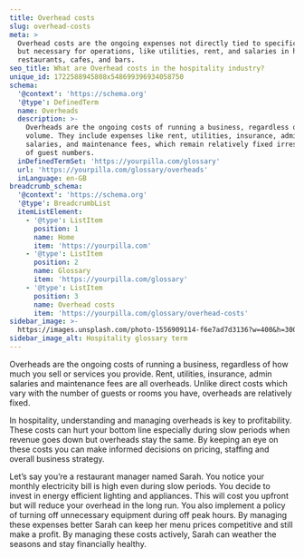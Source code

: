 ```yaml
---
title: Overhead costs
slug: overhead-costs
meta: >
  Overhead costs are the ongoing expenses not directly tied to specific services
  but necessary for operations, like utilities, rent, and salaries in hotels,
  restaurants, cafes, and bars.
seo_title: What are Overhead costs in the hospitality industry?
unique_id: 1722588945808x548699396934058750
schema:
  '@context': 'https://schema.org'
  '@type': DefinedTerm
  name: Overheads
  description: >-
    Overheads are the ongoing costs of running a business, regardless of sales
    volume. They include expenses like rent, utilities, insurance, admin
    salaries, and maintenance fees, which remain relatively fixed irrespective
    of guest numbers.
  inDefinedTermSet: 'https://yourpilla.com/glossary'
  url: 'https://yourpilla.com/glossary/overheads'
  inLanguage: en-GB
breadcrumb_schema:
  '@context': 'https://schema.org'
  '@type': BreadcrumbList
  itemListElement:
    - '@type': ListItem
      position: 1
      name: Home
      item: 'https://yourpilla.com'
    - '@type': ListItem
      position: 2
      name: Glossary
      item: 'https://yourpilla.com/glossary'
    - '@type': ListItem
      position: 3
      name: Overhead costs
      item: 'https://yourpilla.com/glossary/overhead-costs'
sidebar_image: >-
  https://images.unsplash.com/photo-1556909114-f6e7ad7d3136?w=400&h=300&fit=crop&auto=format
sidebar_image_alt: Hospitality glossary term
---
```

Overheads are the ongoing costs of running a business, regardless of how much you sell or services you provide. Rent, utilities, insurance, admin salaries and maintenance fees are all overheads. Unlike direct costs which vary with the number of guests or rooms you have, overheads are relatively fixed.

In hospitality, understanding and managing overheads is key to profitability. These costs can hurt your bottom line especially during slow periods when revenue goes down but overheads stay the same. By keeping an eye on these costs you can make informed decisions on pricing, staffing and overall business strategy.

Let’s say you’re a restaurant manager named Sarah. You notice your monthly electricity bill is high even during slow periods. You decide to invest in energy efficient lighting and appliances. This will cost you upfront but will reduce your overhead in the long run. You also implement a policy of turning off unnecessary equipment during off peak hours. By managing these expenses better Sarah can keep her menu prices competitive and still make a profit. By managing these costs actively, Sarah can weather the seasons and stay financially healthy.

